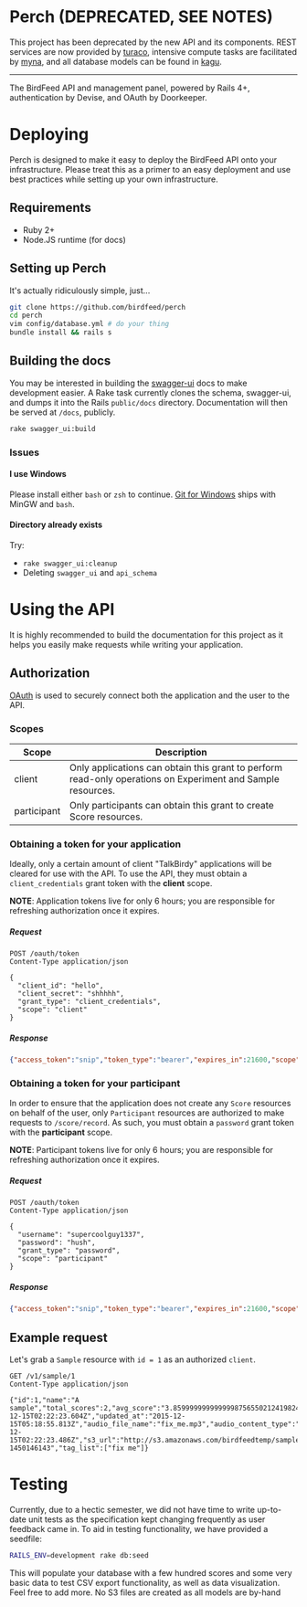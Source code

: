 Perch (DEPRECATED, SEE NOTES)
===========

This project has been deprecated by the new API and its components. REST services are now provided by [turaco](https://github.com/birdfeed/turaco), intensive compute tasks are facilitated by [myna](https://github.com/birdfeed/myna), and all database models can be found in [kagu](https://github.com/birdfeed/kagu).

------------------


The BirdFeed API and management panel, powered by Rails 4+, authentication by Devise, and OAuth by Doorkeeper. 

# Deploying
Perch is designed to make it easy to deploy the BirdFeed API onto your infrastructure. Please treat this as a primer to an easy deployment and use best practices while setting up your own infrastructure. 

## Requirements 
- Ruby 2+
- Node.JS runtime (for docs)

## Setting up Perch
It's actually ridiculously simple, just...

```bash
git clone https://github.com/birdfeed/perch
cd perch
vim config/database.yml # do your thing
bundle install && rails s
```

## Building the docs
You may be interested in building the [swagger-ui](https://github.com/birdfeed/swagger-ui) docs to make development easier. A Rake task currently clones the schema, swagger-ui, and dumps it into the Rails `public/docs` directory. Documentation will then be served at `/docs`, publicly.  

```bash
rake swagger_ui:build
```

### Issues

#### I use Windows
Please install either `bash` or `zsh` to continue. [Git for Windows](https://git-scm.com/downloads) ships with MinGW and `bash`.

#### Directory already exists

Try:
  - `rake swagger_ui:cleanup`
  - Deleting `swagger_ui` and `api_schema`

# Using the API

It is highly recommended to build the documentation for this project as it helps you easily make requests while writing your application. 

## Authorization

[OAuth](https://en.wikipedia.org/wiki/OAuth) is used to securely connect both the application and the user to the API. 

### Scopes
| Scope       | Description                                                                                                 |
|-------------|-------------------------------------------------------------------------------------------------------------|
| client      | Only applications can obtain this grant to perform read-only operations on Experiment and Sample resources. |
| participant | Only participants can obtain this grant to create Score resources.                                          |

### Obtaining a token for your application

Ideally, only a certain amount of client "TalkBirdy" applications will be cleared for use with the API. To use the API, they must obtain a `client_credentials` grant token with the **client** scope. 

**NOTE**: Application tokens live for only 6 hours; you are responsible for refreshing authorization once it expires.

##### Request
```http
POST /oauth/token
Content-Type application/json

{
  "client_id": "hello",
  "client_secret": "shhhhh",
  "grant_type": "client_credentials",
  "scope": "client"
}
```
##### Response
```json
{"access_token":"snip","token_type":"bearer","expires_in":21600,"scope":"client","created_at":1450241513}
```

### Obtaining a token for your participant

In order to ensure that the application does not create any `Score` resources on behalf of the user, only `Participant` resources are authorized to make requests to `/score/record`. As such, you must obtain a `password` grant token with the **participant** scope.

**NOTE**: Participant tokens live for only 6 hours; you are responsible for refreshing authorization once it expires.

##### Request
```http
POST /oauth/token
Content-Type application/json

{
  "username": "supercoolguy1337",
  "password": "hush",
  "grant_type": "password",
  "scope": "participant"
}
```
##### Response
```json
{"access_token":"snip","token_type":"bearer","expires_in":21600,"scope":"client","created_at":1450241513}
```

## Example request

Let's grab a `Sample` resource with `id = 1` as an authorized `client`.

```http
GET /v1/sample/1
Content-Type application/json

{"id":1,"name":"A sample","total_scores":2,"avg_score":"3.8599999999999998756550212419824674725","expected_score":"3.0","created_at":"2015-12-15T02:22:23.604Z","updated_at":"2015-12-15T05:18:55.813Z","audio_file_name":"fix_me.mp3","audio_content_type":"audio/mp3","audio_file_size":179849,"audio_updated_at":"2015-12-15T02:22:23.486Z","s3_url":"http://s3.amazonaws.com/birdfeedtemp/samples/audios/000/000/001/original/fix_me.mp3?1450146143","tag_list":["fix me"]}
```

# Testing
Currently, due to a hectic semester, we did not have time to write up-to-date unit tests as the specification kept changing frequently as user feedback came in. To aid in testing functionality, we have provided a seedfile:

```bash
RAILS_ENV=development rake db:seed
```

This will populate your database with a few hundred scores and some very basic data to test CSV export functionality, as well as data visualization. Feel free to add more. No S3 files are created as all models are by-hand
